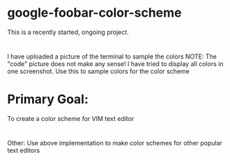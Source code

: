 # google-foobar-color-scheme
This is a recently started, ongoing project.
#
I have uploaded a picture of the terminal to sample the colors 
NOTE: The "code" picture does not make any sense! I have tried to display all colors in one screenshot.
Use this to sample colors for the color scheme

# Primary Goal:
To create a color scheme for VIM text editor 
#
Other:
Use above implementation to make color schemes for other popular text editors
